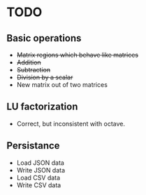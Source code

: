# TODO

## Basic operations

* ~~Matrix regions which behave like matrices~~
* ~~Addition~~
* ~~Subtraction~~
* ~~Division by a scalar~~
* New matrix out of two matrices

## LU factorization

* Correct, but inconsistent with octave.

## Persistance

* Load JSON data
* Write JSON data
* Load CSV data
* Write CSV data
